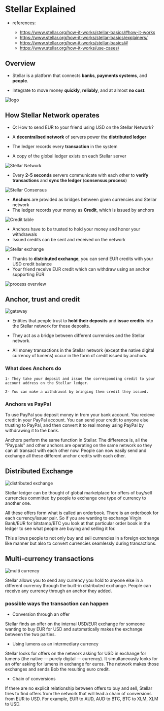 # Stellar Explained

- references:

  - <https://www.stellar.org/how-it-works/stellar-basics/#how-it-works>
  - <https://www.stellar.org/how-it-works/stellar-basics/explainers/>
  - <https://www.stellar.org/how-it-works/stellar-basics/#>
  - <https://www.stellar.org/how-it-works/use-cases/>

## Overview

- Stellar is a platform that connects **banks**, **payments systems**, and **people**.

- Integrate to move money **quickly**, **reliably**, and at almost **no cost**.

![logo](images/stellar.png "logo")

## How Stellar Network operates

- Q: How to send EUR to your friend using USD on the Stellar Network?

- A **decentralised network** of servers power the **distributed ledger**
- The ledger records every **transaction** in the system
- A copy of the global ledger exists on each Stellar server

![Stellar Network](images/stellar-network.png "Stellar Network")

- Every **2-5 seconds** servers communicate with each other to **verify transactions** and **sync the ledger** (**consensus process**)

![Stellar Consensus](./images/Stellar-consensus.png "Stellar Consensus")

- **Anchors** are provided as bridges between given currencies and Stellar network
- The ledger records your money as **Credit**, which is issued by anchors

![Credit table](images/credit-table.png "credit table")

- Anchors have to be trusted to hold your money and honor your withdrawals
- Issued credits can be sent and received on the network

![Stellar exchange](images/Stellar-exchange.png "Stellar exchange")

- Thanks to **distributed exchange**, you can send EUR credits with your USD credit balance
- Your friend receive EUR credit which can withdraw using an anchor supporting EUR

![process overview](images/process-overview.png "process overview")

## Anchor, trust and credit

![gateway](images/gateway.png "gateway")

- Entities that people trust to **hold their deposits** and **issue credits** into the Stellar network for those deposits.

- They act as a bridge between different currencies and the Stellar network.

- All money transactions in the Stellar network (except the native digital currency of lumens) occur in the form of credit issued by anchors.

### What does Anchors do

    1- They take your deposit and issue the corresponding credit to your account address on the Stellar ledger.

    2- You can make a withdrawal by bringing them credit they issued.

### Anchors vs PayPal

To use PayPal you deposit money in from your bank account. You recieve credit in your PayPal account. You can send your credit to anyone else trusting to PayPal, and then convert it to real money using PayPal by withdrawing it to the bank.

Anchors perform the same function in Stellar. The difference is, all the "Paypals" and other anchors are operating on the same network so they can all transact with each other now. People can now easily send and exchange all these different anchor credits with each other.

## Distributed Exchange

![distributed exchange](images/distributed-exchange.png "distributed exchange")

Stellar ledger can be thought of global marketplace for offers of buy/sell currencies committed by people to exchange one type of currency to another one.

All these offers form what is called an orderbook. There is an orderbook for each currency/issuer pair. So if you are wanting to exchange Virgin Bank/EUR for bitstamp/BTC you look at that particular order book in the ledger to see what people are buying and selling it for.

This allows people to not only buy and sell currencies in a foreign exchange like manner but also to convert currencies seamlessly during transactions.

## Multi-currency transactions

![multi currency](images/multicurrency.png "multi currency")

Stellar allows you to send any currency you hold to anyone else in a different currency through the built-in distributed exchange. People can receive any currency through an anchor they added.

### possible ways the transaction can happen

- Conversion through an offer

Stellar finds an offer on the internal USD/EUR exchange for someone wanting to buy EUR for USD and automatically makes the exchange between the two parties.

- Using lumens as an intermediary currency

Stellar looks for offers on the network asking for USD in exchange for lumens (the native — purely digital — currency). It simultaneously looks for an offer asking for lumens in exchange for euros. The network makes those exchanges and sends Bob the resulting euro credit.

- Chain of conversions

If there are no explicit relationship between offers to buy and sell, Stellar tries to find offers from the network that will lead a chain of conversions from EUR to USD. For example, EUR to AUD, AUD to BTC, BTC to XLM, XLM to USD.